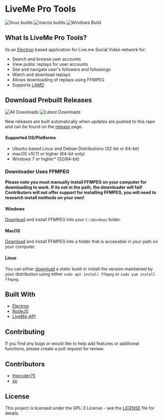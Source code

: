 # LiveMe Pro Tools

![linux builds](https://img.shields.io/travis/thecoder75/liveme-pro-tools.svg?label=Linux%20Builds)
![macos builds](https://img.shields.io/travis/thecoder75/liveme-pro-tools.svg?label=macOS%20Builds)
![Windows Build](https://ci.appveyor.com/api/projects/status/jc119jb9vkt7p4qj/branch/master?svg=true)

## What Is LiveMe Pro Tools?
Its an [Electron](https://electronjs.org) based application for Live.me Social Video network for:
- Search and browse user accounts
- View public replays for user accounts
- See and navigate user's followers and followings
- Watch and download replays
- Allows downloading of replays using FFMPEG
- Supports [LAMD](https://thecoderstoolbox.com/lamd)

## Download Prebuilt Releases
![All Downloads](https://img.shields.io/github/downloads/thecoder75/liveme-pro-tools/total.svg?style=flat-square&label=All+Releases+Downloaded)
![Latest Downloads](https://img.shields.io/github/downloads/thecoder75/liveme-pro-tools/latest/total.svg?style=flat-square&label=Latest+Release+Downloaded)

New releases are built automatically when updates are pushed to this repo and can be found on the [release](https://github.com/thecoder75/liveme-pro-tools/releases) page.

#### Supported OS/Platforms
- Ubuntu-based Linux and Debian Distributions (32-bit or 64-bit)
- macOS v10.11 or higher (64-bit only)
- Windows 7 or higher* (32/64-bit)

### Downloader Uses FFMPEG
**Please note you must manually install FFMPEG on your computer for downloading to work.  If its not in the path, the downloader will fail!  Contributors will not offer support for installing FFMPEG, you will need to research install methods on your own!**

#### Windows
[Download](http://www.ffmpeg.org) and install FFMPEG into your `C:\Windows` folder.

#### MacOS 
[Download](http://www.ffmpeg.org) and install FFMPEG into a folder that is accessible in your path on your computer.  

#### Linux
You can either [download](http://www.ffmpeg.org) a static build or install the version maintained by your distribution using either `sudo apt install ffmpeg` or `sudo yum install ffmpeg`.

## Built With
* [Electron](http://electron.atom.io)
* [NodeJS](http://nodejs.org)
* [LiveMe-API](https://thecoder75.github.io/liveme-api)

## Contributing
If you find any bugs or would like to help add features or additional functions, please create a pull request for review.  

## Contributors
* [thecoder75](https://github.com/thecoder75)
* [zp](https://github.com/zp)

## License
This project is licensed under the GPL-3 License - see the [LICENSE](LICENSE) file for details
